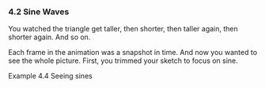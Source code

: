 <h3 class="title">4.2 Sine Waves</h3>
<p class="main-text small-text">
    You watched the triangle get taller, then shorter, then taller again, then shorter again. And so on.
</p>
<p class="main-text small-text">
    Each frame in the animation was a snapshot in time. And now you wanted to see the whole picture. First, you trimmed your sketch to focus on sine.
</p>
<p class="main-text small-text">
    Example 4.4 Seeing sines
</p>
<script type="text/p5" data-autoplay src="/sketches/chapter-4/seeing-sines.js"></script>